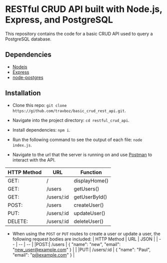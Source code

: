 # RESTful CRUD API built with Node.js, Express, and PostgreSQL
This repository contains the code for a basic CRUD API used to query a PostgreSQL database.

## Dependencies
- [Nodejs](https://nodejs.org/en/)
- [Express](https://www.npmjs.com/package/express)
- [node-postgres](https://www.npmjs.com/package/pg)

## Installation
- Clone this repo: 
`git clone https://github.com/travboz/basic_crud_rest_api.git`.

- Navigate into the project directory: 
`cd restful_crud_api`.

- Install dependencies: 
`npm i`.

- Run the following command to see the output of each file:
`node index.js`.

- Navigate to the url that the server is running on and use [Postman](https://www.postman.com/) to interact with the API.

| HTTP Method | URL | Function |
| -- | -- | -- |
|GET:| / | displayHome() |
|GET:| /users | getUsers() |
|GET:| /users/:id | getUserById() |
|POST:| /users | createUser() |
|PUT:| /users/:id | updateUser() |
|DELETE:| /users/:id | deleteUser() |

- When using the `POST` or `PUT` routes to create a user or update a user, the following request bodies are included:
  | HTTP Method | URL | JSON |
| -- | -- | -- |
|POST:| /users | {
    "name": "new",
    "email": "new_user@example.com"
} |  |
|PUT:| /users/:id | {
    "name": "Paul",
    "email": "p@example.com"
} | 
